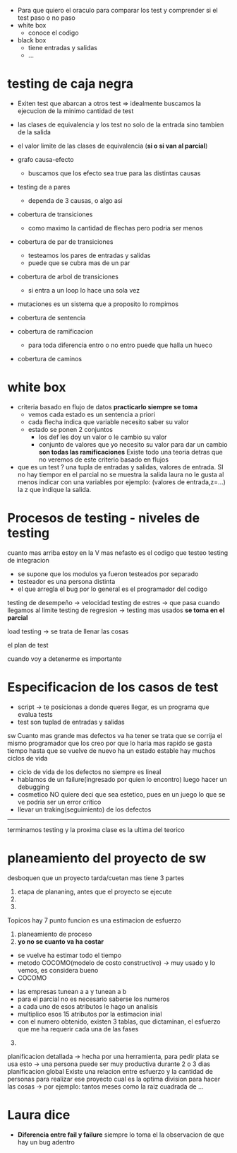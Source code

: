 + Para que quiero el oraculo para comparar los test y comprender si el test paso o no paso
+ white box
  * conoce el codigo
+ black box
  - tiene entradas y salidas
  - ...
# testing de caja negra
+ Exiten test que abarcan a otros test => idealmente buscamos la ejecucion de la minimo cantidad de test
+ las clases de equivalencia y los test no solo de la entrada sino tambien de la salida
+ el valor limite de las clases de equivalencia (**si o si van al parcial**)
+ grafo causa-efecto
  - buscamos que los efecto sea true para las distintas causas
+ testing de a pares
  - dependa de 3 causas, o algo asi
+ cobertura de transiciones
  - como maximo la cantidad de flechas pero podria ser menos
+ cobertura de par de transiciones
  - testeamos los pares de entradas y salidas
  - puede que se cubra mas de un par
+ cobertura de arbol de transiciones
  - si entra a un loop lo hace una sola vez

+ mutaciones
  es un sistema que a proposito lo rompimos
+ cobertura de sentencia
+ cobertura de ramificacion
  - para toda diferencia entro o no entro puede que halla un hueco
+ cobertura de caminos
# white box
+ criteria basado en flujo de datos **practicarlo siempre se toma**
  - vemos cada estado es un sentencia a priori
  - cada flecha indica que variable necesito saber su valor
  - estado se ponen 2 conjuntos
    - los def les doy un valor o le cambio su valor
    - conjunto de valores que yo necesito su valor para dar un cambio
**son todas las ramificaciones**
Existe todo una teoria detras que no veremos de este criterio basado en flujos
+ que es un test ? una tupla de entradas y salidas, valores de entrada. SI no hay tiempor en el parcial no se muestra la salida laura no le gusta al menos indicar con una variables por ejemplo: (valores de entrada,z=...) la z que indique la salida.

# Procesos de testing - niveles de testing

cuanto mas arriba estoy en la V mas nefasto es el codigo que testeo
testing de integracion
  + se supone que los modulos ya fueron testeados por separado
+ testeador es una persona distinta
+ el que arregla el bug por lo general es el programador del codigo

testing de desempeño -> velocidad
testing de estres -> que pasa cuando llegamos al limite
testing de regresion -> testing mas usados **se toma en el parcial**

load testing -> se trata de llenar las cosas

el plan de test

cuando voy a detenerme es importante

# Especificacion de los casos de test

+ script -> te posicionas a donde queres llegar, es un programa que evalua tests
+ test son tuplad de entradas y salidas

sw Cuanto mas grande mas defectos va ha tener
se trata que se corrija el mismo programador que los creo por que lo haria mas rapido
se gasta tiempo hasta que se vuelve de nuevo ha un estado estable
hay muchos ciclos de vida
+ ciclo de vida de los defectos no siempre es lineal
+ hablamos de un failure(ingresado por quien lo encontro) luego hacer un debugging
+ cosmetico NO quiere deci que sea estetico, pues en un juego lo que se ve podria ser un error critico
+ llevar un traking(seguimiento) de los defectos

---

terminamos testing y la proxima clase es la ultima del teorico

# planeamiento del proyecto de sw

desboquen que un proyecto tarda/cuetan mas
tiene 3 partes
1. etapa de plananing, antes que el proyecto se ejecute
2.
3.

Topicos hay 7
punto funcion es una estimacion de esfuerzo
1. planeamiento de proceso
2. **yo no se cuanto va ha costar**
 + se vuelve ha estimar todo el tiempo
 + metodo COCOMO(modelo de costo constructivo) -> muy usado y lo vemos, es considera bueno
 + COCOMO
  - las empresas tunean a a y tunean a b
  - para el parcial no es necesario saberse los numeros
  - a cada uno de esos atributos le hago un analisis
  - multiplico esos 15 atributos por la estimacion inial
  - con el numero obtenido, existen 3 tablas, que dictaminan, el esfuerzo que me ha requerir cada una de las fases
3.
  planificacion detallada -> hecha por una herramienta, para pedir plata se usa esto -> una persona puede ser muy productiva durante 2 o 3 dias
  planificacion global
  Existe una relacion entre esfuerzo y la cantidad de personas para realizar ese proyecto
  cual es la optima division para hacer las cosas -> por ejemplo: tantos meses como la raiz cuadrada de ...

# Laura dice

+ **Diferencia entre fail y failure** siempre lo toma
el la observacion de que hay un bug adentro
